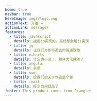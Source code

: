 ```yaml
---
home: true
navbar: true
heroImage: imgs/logo.png
actionText: 开始 →
actionLink: message/
features:
  - title: javascript
    details: 能用js实现的，最终都会用js实现
  - title: jq
    details: 让我们为即将逝去的英雄致敬
  - title: echarts
    details: 什么也不说了，膜拜大佬就够了
  - title: angular
    details: 前辈
  - title: vue
    details: 给我们的天才作者鼓个掌
  - title: react
    details: 好东西用就是了
footer: This product comes from Jiangbei
---
```

